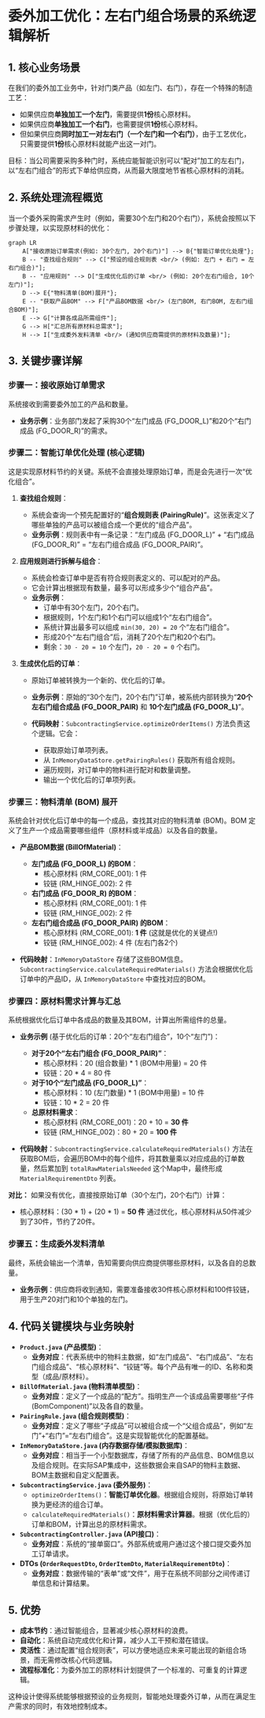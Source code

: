 
# 委外加工优化：左右门组合场景的系统逻辑解析

## 1. 核心业务场景

在我们的委外加工业务中，针对门类产品（如左门、右门），存在一个特殊的制造工艺：

*   如果供应商**单独加工一个左门**，需要提供**1份**核心原材料。
*   如果供应商**单独加工一个右门**，也需要提供**1份**核心原材料。
*   但如果供应商**同时加工一对左右门（一个左门和一个右门）**，由于工艺优化，只需要提供**1份**核心原材料就能产出这一对门。

目标：当公司需要采购多种门时，系统应能智能识别可以“配对”加工的左右门，以“左右门组合”的形式下单给供应商，从而最大限度地节省核心原材料的消耗。

## 2. 系统处理流程概览

当一个委外采购需求产生时（例如，需要30个左门和20个右门），系统会按照以下步骤处理，以实现原材料的优化：

```mermaid
graph LR
    A["接收原始订单需求(例如: 30个左门, 20个右门)"] --> B{"智能订单优化处理"};
    B -- "查找组合规则" --> C["预设的组合规则表 <br/> (例如: 左门 + 右门 = 左右门组合)"];
    B -- "应用规则" --> D["生成优化后的订单 <br/> (例如: 20个左右门组合, 10个左门)"];
    D --> E{"物料清单(BOM)展开"};
    E -- "获取产品BOM" --> F["产品BOM数据 <br/> (左门BOM, 右门BOM, 左右门组合BOM)"];
    E --> G["计算各成品所需组件"];
    G --> H["汇总所有原材料总需求"];
    H --> I["生成委外发料清单 <br/> (通知供应商需提供的原材料及数量)"];
```

## 3. 关键步骤详解

### 步骤一：接收原始订单需求
系统接收到需要委外加工的产品和数量。
*   **业务示例**：业务部门发起了采购30个“左门成品 (FG_DOOR_L)”和20个“右门成品 (FG_DOOR_R)”的需求。

### 步骤二：智能订单优化处理 (核心逻辑)
这是实现原材料节约的关键。系统不会直接处理原始订单，而是会先进行一次“优化组合”。

1.  **查找组合规则**：
    *   系统会查询一个预先配置好的“**组合规则表 (PairingRule)**”。这张表定义了哪些单独的产品可以被组合成一个更优的“组合产品”。
    *   **业务示例**：规则表中有一条记录：“左门成品 (FG_DOOR_L)” + “右门成品 (FG_DOOR_R)” = “左右门组合成品 (FG_DOOR_PAIR)”。

2.  **应用规则进行拆解与组合**：
    *   系统会检查订单中是否有符合规则表定义的、可以配对的产品。
    *   它会计算出根据现有数量，最多可以形成多少个“组合产品”。
    *   **业务示例**：
        *   订单中有30个左门，20个右门。
        *   根据规则，1个左门和1个右门可以组成1个“左右门组合”。
        *   系统计算出最多可以组成 `min(30, 20) = 20` 个“左右门组合”。
        *   形成20个“左右门组合”后，消耗了20个左门和20个右门。
        *   剩余：`30 - 20 = 10` 个左门，`20 - 20 = 0` 个右门。

3.  **生成优化后的订单**：
    *   原始订单被转换为一个新的、优化后的订单。
    *   **业务示例**：原始的“30个左门，20个右门”订单，被系统内部转换为“**20个左右门组合成品 (FG_DOOR_PAIR)** 和 **10个左门成品 (FG_DOOR_L)**”。

    *   **代码映射**：`SubcontractingService.optimizeOrderItems()` 方法负责这个逻辑。它会：
        *   获取原始订单项列表。
        *   从 `InMemoryDataStore.getPairingRules()` 获取所有组合规则。
        *   遍历规则，对订单中的物料进行配对和数量调整。
        *   输出一个优化后的订单项列表。

### 步骤三：物料清单 (BOM) 展开
系统会针对优化后订单中的每一个成品，查找其对应的物料清单 (BOM)。BOM 定义了生产一个成品需要哪些组件（原材料或半成品）以及各自的数量。

*   **产品BOM数据 (BillOfMaterial)**：
    *   **左门成品 (FG_DOOR_L) 的BOM**：
        *   核心原材料 (RM_CORE_001): 1 件
        *   铰链 (RM_HINGE_002): 2 件
    *   **右门成品 (FG_DOOR_R) 的BOM**：
        *   核心原材料 (RM_CORE_001): 1 件
        *   铰链 (RM_HINGE_002): 2 件
    *   **左右门组合成品 (FG_DOOR_PAIR) 的BOM**：
        *   核心原材料 (RM_CORE_001): **1 件** (这就是优化的关键点!)
        *   铰链 (RM_HINGE_002): 4 件 (左右门各2个)

*   **代码映射**：`InMemoryDataStore` 存储了这些BOM信息。`SubcontractingService.calculateRequiredMaterials()` 方法会根据优化后订单中的产品ID，从 `InMemoryDataStore` 中查找对应的BOM。

### 步骤四：原材料需求计算与汇总
系统根据优化后订单中各成品的数量及其BOM，计算出所需组件的总量。

*   **业务示例** (基于优化后的订单：20个“左右门组合”，10个“左门”)：
    *   **对于20个“左右门组合 (FG_DOOR_PAIR)”**：
        *   核心原材料：20 (组合数量) * 1 (BOM中用量) = 20 件
        *   铰链：20 * 4 = 80 件
    *   **对于10个“左门成品 (FG_DOOR_L)”**：
        *   核心原材料：10 (左门数量) * 1 (BOM中用量) = 10 件
        *   铰链：10 * 2 = 20 件
    *   **总原材料需求**：
        *   核心原材料 (RM_CORE_001)：20 + 10 = **30 件**
        *   铰链 (RM_HINGE_002)：80 + 20 = **100 件**

*   **代码映射**：`SubcontractingService.calculateRequiredMaterials()` 方法在获取BOM后，会遍历BOM中的每个组件，将其数量乘以对应成品的订单数量，然后累加到 `totalRawMaterialsNeeded` 这个Map中，最终形成 `MaterialRequirementDto` 列表。

**对比：** 如果没有优化，直接按原始订单（30个左门，20个右门）计算：
*   核心原材料：(30 * 1) + (20 * 1) = **50 件**
通过优化，核心原材料从50件减少到了30件，节约了20件。

### 步骤五：生成委外发料清单
最终，系统会输出一个清单，告知需要向供应商提供哪些原材料，以及各自的总数量。
*   **业务示例**：供应商将收到通知，需要准备接收30件核心原材料和100件铰链，用于生产20对门和10个单独的左门。

## 4. 代码关键模块与业务映射

*   **`Product.java` (产品模型)**：
    *   **业务对应**：代表系统中的物料主数据，如“左门成品”、“右门成品”、“左右门组合成品”、“核心原材料”、“铰链”等。每个产品有唯一的ID、名称和类型（成品/原材料）。
*   **`BillOfMaterial.java` (物料清单模型)**：
    *   **业务对应**：定义了一个成品的“配方”。指明生产一个该成品需要哪些“子件 (BomComponent)”以及各自的数量。
*   **`PairingRule.java` (组合规则模型)**：
    *   **业务对应**：定义了哪些“子成品”可以被组合成一个“父组合成品”，例如“左门”+“右门”=“左右门组合”。这是实现智能优化的配置基础。
*   **`InMemoryDataStore.java` (内存数据存储/模拟数据库)**：
    *   **业务对应**：相当于一个小型数据库，存储了所有的产品信息、BOM信息以及组合规则。在实际SAP集成中，这些数据会来自SAP的物料主数据、BOM主数据和自定义配置表。
*   **`SubcontractingService.java` (委外服务)**：
    *   `optimizeOrderItems()`：**智能订单优化器**。根据组合规则，将原始订单转换为更经济的组合订单。
    *   `calculateRequiredMaterials()`：**原材料需求计算器**。根据（优化后的）订单和BOM，计算出总的原材料需求。
*   **`SubcontractingController.java` (API接口)**：
    *   **业务对应**：系统的“接单窗口”。外部系统或用户通过这个接口提交委外加工订单请求。
*   **DTOs (`OrderRequestDto`, `OrderItemDto`, `MaterialRequirementDto`)**：
    *   **业务对应**：数据传输的“表单”或“文件”，用于在系统不同部分之间传递订单信息和计算结果。

## 5. 优势

*   **成本节约**：通过智能组合，显著减少核心原材料的浪费。
*   **自动化**：系统自动完成优化和计算，减少人工干预和潜在错误。
*   **灵活性**：通过配置“组合规则表”，可以方便地适应未来可能出现的新组合场景，而无需修改核心代码逻辑。
*   **流程标准化**：为委外加工的原材料计划提供了一个标准的、可重复的计算逻辑。

这种设计使得系统能够根据预设的业务规则，智能地处理委外订单，从而在满足生产需求的同时，有效地控制成本。
```。